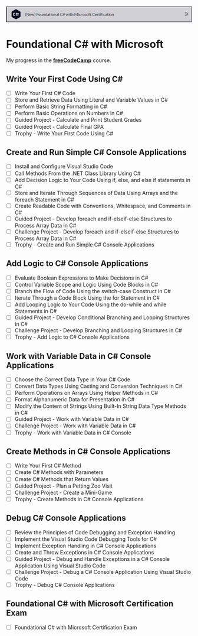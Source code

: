 ![Foundational C# with Microsoft - Thumbnail](Images/thumbnail.png)

# Foundational C# with Microsoft

My progress in the [**freeCodeCamp**](https://www.freecodecamp.org) course.

## Write Your First Code Using C#

- [ ] Write Your First C# Code
- [ ] Store and Retrieve Data Using Literal and Variable Values in C#
- [ ] Perform Basic String Formatting in C#
- [ ] Perform Basic Operations on Numbers in C#
- [ ] Guided Project - Calculate and Print Student Grades
- [ ] Guided Project - Calculate Final GPA
- [ ] Trophy - Write Your First Code Using C#

## Create and Run Simple C# Console Applications

- [ ] Install and Configure Visual Studio Code
- [ ] Call Methods From the .NET Class Library Using C#
- [ ] Add Decision Logic to Your Code Using if, else, and else if statements in C#
- [ ] Store and Iterate Through Sequences of Data Using Arrays and the foreach Statement in C#
- [ ] Create Readable Code with Conventions, Whitespace, and Comments in C#
- [ ] Guided Project - Develop foreach and if-elseif-else Structures to Process Array Data in C#
- [ ] Challenge Project - Develop foreach and if-elseif-else Structures to Process Array Data in C#
- [ ] Trophy - Create and Run Simple C# Console Applications

## Add Logic to C# Console Applications

- [ ] Evaluate Boolean Expressions to Make Decisions in C#
- [ ] Control Variable Scope and Logic Using Code Blocks in C#
- [ ] Branch the Flow of Code Using the switch-case Construct in C#
- [ ] Iterate Through a Code Block Using the for Statement in C#
- [ ] Add Looping Logic to Your Code Using the do-while and while Statements in C#
- [ ] Guided Project - Develop Conditional Branching and Looping Structures in C#
- [ ] Challenge Project - Develop Branching and Looping Structures in C#
- [ ] Trophy - Add Logic to C# Console Applications

## Work with Variable Data in C# Console Applications

- [ ] Choose the Correct Data Type in Your C# Code
- [ ] Convert Data Types Using Casting and Conversion Techniques in C#
- [ ] Perform Operations on Arrays Using Helper Methods in C#
- [ ] Format Alphanumeric Data for Presentation in C#
- [ ] Modify the Content of Strings Using Built-In String Data Type Methods in C#
- [ ] Guided Project - Work with Variable Data in C#
- [ ] Challenge Project - Work with Variable Data in C#
- [ ] Trophy - Work with Variable Data in C# Console

## Create Methods in C# Console Applications

- [ ] Write Your First C# Method
- [ ] Create C# Methods with Parameters
- [ ] Create C# Methods that Return Values
- [ ] Guided Project - Plan a Petting Zoo Visit
- [ ] Challenge Project - Create a Mini-Game
- [ ] Trophy - Create Methods in C# Console Applications

## Debug C# Console Applications

- [ ] Review the Principles of Code Debugging and Exception Handling
- [ ] Implement the Visual Studio Code Debugging Tools for C#
- [ ] Implement Exception Handling in C# Console Applications
- [ ] Create and Throw Exceptions in C# Console Applications
- [ ] Guided Project - Debug and Handle Exceptions in a C# Console Application Using Visual Studio Code
- [ ] Challenge Project - Debug a C# Console Application Using Visual Studio Code
- [ ] Trophy - Debug C# Console Applications

## Foundational C# with Microsoft Certification Exam

- [ ] Foundational C# with Microsoft Certification Exam